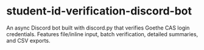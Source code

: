 # student-id-verification-discord-bot
An async Discord bot built with discord.py that verifies Goethe CAS login credentials. Features file/inline input, batch verification, detailed summaries, and CSV exports.
